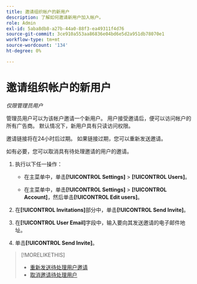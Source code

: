 ```yaml
---
title: 邀请组织帐户的新用户
description: 了解如何邀请新用户加入帐户。
role: Admin
exl-id: 5aba8db8-a27b-44a0-88f3-ea49311f4d76
source-git-commit: 3ce910a553aa86836e04bd6e5d2a951db78070e1
workflow-type: tm+mt
source-wordcount: '134'
ht-degree: 0%

---
```


# 邀请组织帐户的新用户

*仅限管理员用户*

管理员用户可以为该帐户邀请一个新用户。 用户接受邀请后，便可以访问帐户的所有广告商。 默认情况下，新用户具有只读访问权限。

邀请链接将在24小时后过期。 如果链接过期，您可以重新发送邀请。

如有必要，您可以取消具有待处理邀请的用户的邀请。

1. 执行以下任一操作：

   * 在主菜单中，单击&#x200B;**[!UICONTROL Settings]** > **[!UICONTROL Users]**。

   * 在主菜单中，单击&#x200B;**[!UICONTROL Settings]** > **[!UICONTROL Account]**，然后单击&#x200B;**[!UICONTROL Edit users]**。

1. 在&#x200B;**[!UICONTROL Invitations]**&#x200B;部分中，单击&#x200B;**[!UICONTROL Send Invite]**。

1. 在&#x200B;**[!UICONTROL User Email]**&#x200B;字段中，输入要向其发送邀请的电子邮件地址。

1. 单击&#x200B;**[!UICONTROL Send Invite]**。

>[!MORELIKETHIS]
>
>* [重新发送待处理用户邀请](user-resend-invite.md)
>* [取消邀请待处理用户](user-uninvite.md)

<!-- >* [Edit User Permissions or Delete a User](user-edit.md) -->
